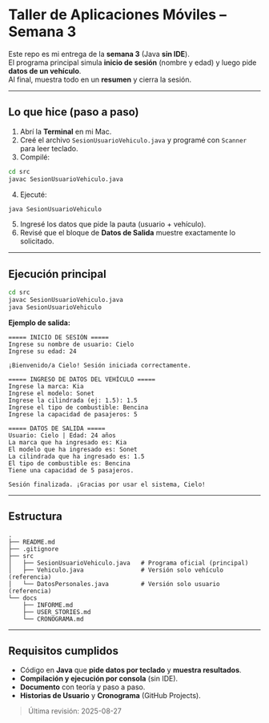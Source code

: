 # Taller de Aplicaciones Móviles – Semana 3

Este repo es mi entrega de la **semana 3** (Java **sin IDE**).  
El programa principal simula **inicio de sesión** (nombre y edad) y luego pide **datos de un vehículo**.  
Al final, muestra todo en un **resumen** y cierra la sesión.

---

## Lo que hice (paso a paso)

1) Abrí la **Terminal** en mi Mac.  
2) Creé el archivo `SesionUsuarioVehiculo.java` y programé con `Scanner` para leer teclado.  
3) Compilé:
```bash
cd src
javac SesionUsuarioVehiculo.java
```
4) Ejecuté:
```bash
java SesionUsuarioVehiculo
```
5) Ingresé los datos que pide la pauta (usuario + vehículo).  
6) Revisé que el bloque de **Datos de Salida** muestre exactamente lo solicitado.

---

## Ejecución principal
```bash
cd src
javac SesionUsuarioVehiculo.java
java SesionUsuarioVehiculo
```

**Ejemplo de salida:**
```
===== INICIO DE SESIÓN =====
Ingrese su nombre de usuario: Cielo
Ingrese su edad: 24

¡Bienvenido/a Cielo! Sesión iniciada correctamente.

===== INGRESO DE DATOS DEL VEHÍCULO =====
Ingrese la marca: Kia
Ingrese el modelo: Sonet
Ingrese la cilindrada (ej: 1.5): 1.5
Ingrese el tipo de combustible: Bencina
Ingrese la capacidad de pasajeros: 5

===== DATOS DE SALIDA =====
Usuario: Cielo | Edad: 24 años
La marca que ha ingresado es: Kia
El modelo que ha ingresado es: Sonet
La cilindrada que ha ingresado es: 1.5
El tipo de combustible es: Bencina
Tiene una capacidad de 5 pasajeros.

Sesión finalizada. ¡Gracias por usar el sistema, Cielo!
```

---

## Estructura
```
.
├── README.md
├── .gitignore
├── src
│   ├── SesionUsuarioVehiculo.java   # Programa oficial (principal)
│   ├── Vehiculo.java                # Versión solo vehículo (referencia)
│   └── DatosPersonales.java         # Versión solo usuario (referencia)
└── docs
    ├── INFORME.md
    ├── USER_STORIES.md
    └── CRONOGRAMA.md
```

---

## Requisitos cumplidos
- Código en **Java** que **pide datos por teclado** y **muestra resultados**.  
- **Compilación y ejecución por consola** (sin IDE).  
- **Documento** con teoría y paso a paso.  
- **Historias de Usuario** y **Cronograma** (GitHub Projects).

> Última revisión: 2025-08-27
